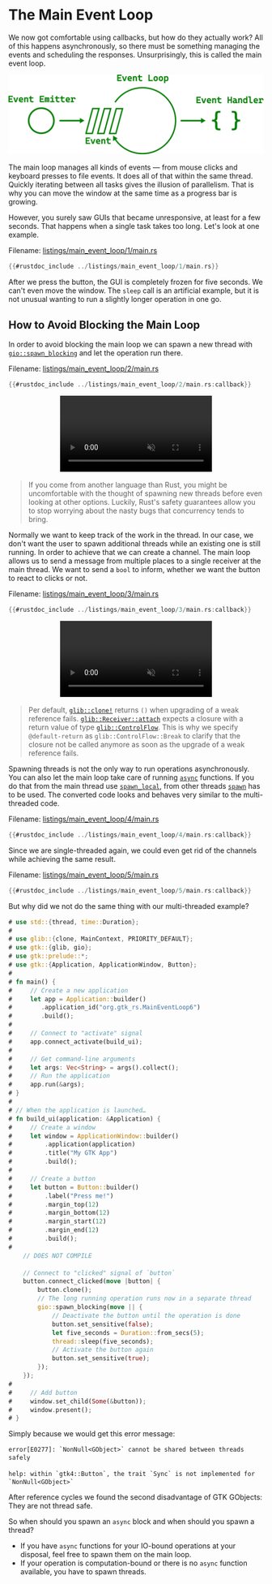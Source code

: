 # The Main Event Loop

We now got comfortable using callbacks, but how do they actually work?
All of this happens asynchronously, so there must be something managing the events and scheduling the responses.
Unsurprisingly, this is called the main event loop.

<div style="text-align:center"><img src="img/main_event_loop.png" alt="Diagram showing the main event loop"/></div>

The main loop manages all kinds of events — from mouse clicks and keyboard presses to file events.
It does all of that within the same thread.
Quickly iterating between all tasks gives the illusion of parallelism.
That is why you can move the window at the same time as a progress bar is growing.


However, you surely saw GUIs that became unresponsive, at least for a few seconds.
That happens when a single task takes too long.
Let's look at one example.

Filename: <a class=file-link href="https://github.com/gtk-rs/gtk4-rs/blob/master/book/listings/main_event_loop/1/main.rs">listings/main_event_loop/1/main.rs</a>

```rust ,no_run,noplayground
{{#rustdoc_include ../listings/main_event_loop/1/main.rs}}
```

After we press the button, the GUI is completely frozen for five seconds.
We can't even move the window.
The `sleep` call is an artificial example,
but it is not unusual wanting to run a slightly longer operation in one go.

## How to Avoid Blocking the Main Loop

In order to avoid blocking the main loop we can spawn a new thread with [`gio::spawn_blocking`](https://gtk-rs.org/gtk-rs-core/stable/latest/docs/gio/fn.spawn_blocking.html) and let the operation run there.

Filename: <a class=file-link href="https://github.com/gtk-rs/gtk4-rs/blob/master/book/listings/main_event_loop/2/main.rs">listings/main_event_loop/2/main.rs</a>

```rust ,no_run,noplayground
{{#rustdoc_include ../listings/main_event_loop/2/main.rs:callback}}
```

<div style="text-align:center">
 <video autoplay muted loop>
  <source src="vid/main_event_loop_2.webm" type="video/webm">
  <p>A video which shows that after pressing the button, the window can still be moved</p>
 </video>
</div>


> If you come from another language than Rust, you might be uncomfortable with the thought of spawning new threads before even looking at other options.
> Luckily, Rust's safety guarantees allow you to stop worrying about the nasty bugs that concurrency tends to bring.



Normally we want to keep track of the work in the thread.
In our case, we don't want the user to spawn additional threads while an existing one is still running.
In order to achieve that we can create a channel.
The main loop allows us to send a message from multiple places to a single receiver at the main thread.
We want to send a `bool` to inform, whether we want the button to react to clicks or not.

Filename: <a class=file-link href="https://github.com/gtk-rs/gtk4-rs/blob/master/book/listings/main_event_loop/3/main.rs">listings/main_event_loop/3/main.rs</a>

```rust ,no_run,noplayground
{{#rustdoc_include ../listings/main_event_loop/3/main.rs:callback}}
```

<div style="text-align:center">
 <video autoplay muted loop>
  <source src="vid/main_event_loop_3.webm" type="video/webm">
  <p>The button now stops being responsive for 10 seconds after being pressed</p>
 </video>
</div>


> Per default, [`glib::clone!`](https://gtk-rs.org/gtk-rs-core/stable/latest/docs/glib/macro.clone.html) returns `()` when upgrading of a weak reference fails.
> [`glib::Receiver::attach`](https://gtk-rs.org/gtk-rs-core/stable/latest/docs/glib/struct.Receiver.html#method.attach) expects a closure with a return value of type [`glib::ControlFlow`](https://gtk-rs.org/gtk-rs-core/stable/latest/docs/glib/enum.ControlFlow.html).
> This is why we specify `@default-return` as `glib::ControlFlow::Break` to clarify that the closure not be called anymore as soon as the upgrade of a weak reference fails.


Spawning threads is not the only way to run operations asynchronously.
You can also let the main loop take care of running [`async`](https://rust-lang.github.io/async-book/) functions.
If you do that from the main thread use [`spawn_local`](https://gtk-rs.org/gtk-rs-core/stable/latest/docs/glib/struct.MainContext.html#method.spawn_local), from other threads [`spawn`](https://gtk-rs.org/gtk-rs-core/stable/latest/docs/glib/struct.MainContext.html#method.spawn) has to be used.
The converted code looks and behaves very similar to the multi-threaded code.

Filename: <a class=file-link href="https://github.com/gtk-rs/gtk4-rs/blob/master/book/listings/main_event_loop/4/main.rs">listings/main_event_loop/4/main.rs</a>

```rust ,no_run,noplayground
{{#rustdoc_include ../listings/main_event_loop/4/main.rs:callback}}
```

Since we are single-threaded again, we could even get rid of the channels while achieving the same result.

Filename: <a class=file-link href="https://github.com/gtk-rs/gtk4-rs/blob/master/book/listings/main_event_loop/5/main.rs">listings/main_event_loop/5/main.rs</a>

```rust ,no_run,noplayground
{{#rustdoc_include ../listings/main_event_loop/5/main.rs:callback}}
```

But why did we not do the same thing with our multi-threaded example?

```rust ,no_run,compile_fail
# use std::{thread, time::Duration};
# 
# use glib::{clone, MainContext, PRIORITY_DEFAULT};
# use gtk::{glib, gio};
# use gtk::prelude::*;
# use gtk::{Application, ApplicationWindow, Button};
# 
# fn main() {
#     // Create a new application
#     let app = Application::builder()
#        .application_id("org.gtk_rs.MainEventLoop6")
#        .build();
#
#     // Connect to "activate" signal
#     app.connect_activate(build_ui);
# 
#     // Get command-line arguments
#     let args: Vec<String> = args().collect();
#     // Run the application
#     app.run(&args);
# }
# 
# // When the application is launched…
# fn build_ui(application: &Application) {
#     // Create a window
#     let window = ApplicationWindow::builder()
#         .application(application)
#         .title("My GTK App")
#         .build();
# 
#     // Create a button
#     let button = Button::builder()
#         .label("Press me!")
#         .margin_top(12)
#         .margin_bottom(12)
#         .margin_start(12)
#         .margin_end(12)
#         .build();
# 
    // DOES NOT COMPILE
    
    // Connect to "clicked" signal of `button`
    button.connect_clicked(move |button| {
        button.clone();
        // The long running operation runs now in a separate thread
        gio::spawn_blocking(move || {
            // Deactivate the button until the operation is done
            button.set_sensitive(false);
            let five_seconds = Duration::from_secs(5);
            thread::sleep(five_seconds);
            // Activate the button again
            button.set_sensitive(true);
        });
    });
# 
#     // Add button
#     window.set_child(Some(&button));
#     window.present();
# }
```

Simply because we would get this error message:

```console
error[E0277]: `NonNull<GObject>` cannot be shared between threads safely

help: within `gtk4::Button`, the trait `Sync` is not implemented for `NonNull<GObject>`
```

After reference cycles we found the second disadvantage of GTK GObjects: They are not thread safe.

So when should you spawn an `async` block and when should you spawn a thread?
- If you have `async` functions for your IO-bound operations at your disposal, feel free to spawn them on the main loop.
- If your operation is computation-bound or there is no `async` function available, you have to spawn threads.
